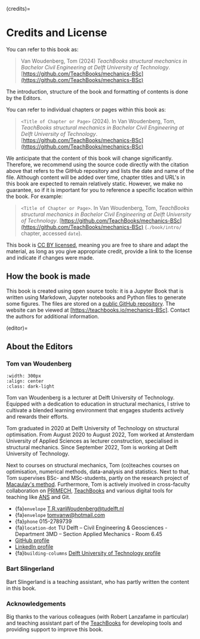 (credits)=
# Credits and License

You can refer to this book as:

> Van Woudenberg, Tom (2024) _TeachBooks structural mechanics in Bachelor Civil Engineering at Delft University of Technology_. [https://github.com/TeachBooks/mechanics-BSc](https://github.com/TeachBooks/mechanics-BSc)

The introduction, structure of the book and formatting of contents is done by the Editors.

You can refer to individual chapters or pages within this book as:

> `<Title of Chapter or Page>` (2024). In Van Woudenberg, Tom, _TeachBooks structural mechanics in Bachelor Civil Engineering at Delft University of Technology_. [https://github.com/TeachBooks/mechanics-BSc](https://github.com/TeachBooks/mechanics-BSc)

We anticipate that the content of this book will change significantly. Therefore, we recommend using the source code directly with the citation above that refers to the GitHub repository and lists the date and name of the file. Although content will be added over time, chapter titles and URL's in this book are expected to remain relatively static. However, we make no guarantee, so if it is important for you to reference a specific location within the book. For example:

> `<Title of Chapter or Page>`. In Van Woudenberg, Tom, _TeachBooks structural mechanics in Bachelor Civil Engineering at Delft University of Technology_. [https://github.com/TeachBooks/mechanics-BSc](https://github.com/TeachBooks/mechanics-BSc) (`./book/intro/` chapter, accessed `date`).

This book is [CC BY licensed](https://creativecommons.org/licenses/by/4.0/), meaning you are free to share and adapt the material, as long as you give appropriate credit, provide a link to the license and indicate if changes were made.

## How the book is made

This book is created using open source tools: it is a Jupyter Book that is written using Markdown, Jupyter notebooks and Python files to generate some figures. The files are stored on a [public GitHub repository](https://github.com/TeachBooks/mechanics-BSc). The website can be viewed at [https://teachbooks.io/mechanics-BSc]. Contact the authors for additional information.

(editor)=
## About the Editors

### Tom van Woudenberg

```{figure} images/Tom.jpg
:width: 300px
:align: center
:class: dark-light
```

Tom van Woudenberg is a lecturer at Delft University of Technology. Equipped with a dedication to education in structural mechanics, I strive to cultivate a blended learning environment that engages students actively and rewards their efforts.

Tom graduated in 2020 at Delft University of Technology on structural optimisation. From August 2020 to August 2022, Tom worked at Amsterdam University of Applied Sciences as lecturer construction, specialised in structural mechanics. Since September 2022, Tom is working at Delft University of Technology.

Next to courses on structural mechanics, Tom (co)teaches courses on optimisation, numerical methods, data-analysis and statistics. Next to that, Tom supervises BSc- and MSc-students, partly on the research project of [Macaulay's method](https://teachbooks.io/Macaulays_method). Furthermore, Tom is actively involved in cross-faculty collaboration on [PRIMECH](https://www.tudelft.nl/teachingacademy/communities/primech), [TeachBooks](https://teachbooks.io/) and various digital tools for teaching like [ANS](https://ans.app/) and Git.

- {fa}`envelope` T.R.vanWoudenberg@tudelft.nl
- {fa}`envelope` tomvanw@hotmail.com
- {fa}`phone` 015-2789739
- {fa}`location-dot` TU Delft – Civil Engineering & Geosciences - Department 3MD – Section Applied Mechanics - Room 6.45
- <i class="fa-brands fa-github"></i> [GitHub profile ](https://github.com/Tom-van-Woudenberg)
- <i class="fa-brands fa-linkedin"></i> [LinkedIn profile](https://www.linkedin.com/in/tom-van-woudenberg/)
- {fa}`building-columns` [Delft University of Technology profile](https://www.tudelft.nl/en/staff/t.r.vanwoudenberg/)

### Bart Slingerland

Bart Slingerland is a teaching assistant, who has partly written the content in this book.

### Acknowledgements
Big thanks to the various colleagues (with Robert Lanzafame in particular) and teaching assistant part of the [TeachBooks](https://teachbooks.io/) for developing tools and providing support to improve this book.